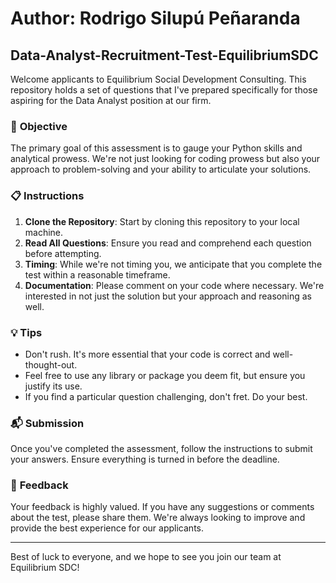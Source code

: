 # Author: Rodrigo Silupú Peñaranda

## Data-Analyst-Recruitment-Test-EquilibriumSDC

Welcome applicants to Equilibrium Social Development Consulting. This repository holds a set of questions that I've prepared specifically for those aspiring for the Data Analyst position at our firm.

### 🎯 **Objective**

The primary goal of this assessment is to gauge your Python skills and analytical prowess. We're not just looking for coding prowess but also your approach to problem-solving and your ability to articulate your solutions.

### 📋 **Instructions**

1. **Clone the Repository**: Start by cloning this repository to your local machine.
2. **Read All Questions**: Ensure you read and comprehend each question before attempting.
3. **Timing**: While we're not timing you, we anticipate that you complete the test within a reasonable timeframe.
4. **Documentation**: Please comment on your code where necessary. We're interested in not just the solution but your approach and reasoning as well.

### 💡 **Tips**

- Don't rush. It's more essential that your code is correct and well-thought-out.
- Feel free to use any library or package you deem fit, but ensure you justify its use.
- If you find a particular question challenging, don't fret. Do your best.

### 📬 **Submission**

Once you've completed the assessment, follow the instructions to submit your answers. Ensure everything is turned in before the deadline.

### 📢 **Feedback**

Your feedback is highly valued. If you have any suggestions or comments about the test, please share them. We're always looking to improve and provide the best experience for our applicants.

---

Best of luck to everyone, and we hope to see you join our team at Equilibrium SDC!
